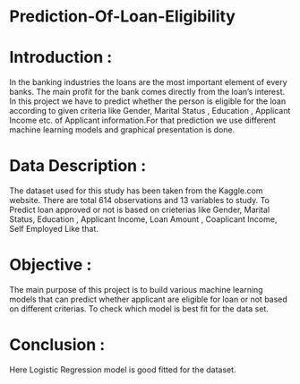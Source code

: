 # Prediction-Of-Loan-Eligibility
# Introduction :
In the banking industries the loans are the most important element of every banks. The main profit for the bank comes directly from the loan’s interest.
In this project we have to predict whether the person is eligible for the loan according to given criteria like Gender, Marital Status , Education , Applicant Income etc. of Applicant information.For that prediction we use different machine learning models and graphical presentation is done.

# Data Description : 
The dataset used for this study has been taken from the Kaggle.com website. There are total 614 observations and 13 variables to study. To Predict loan approved or not is based on crieterias like Gender, Marital Status, Education , Applicant Income, Loan Amount , Coaplicant Income, Self Employed Like that.



# Objective :

The main purpose of this project is to build various machine learning models that can predict whether applicant are eligible for loan or not based on different criterias.
To check which model is best fit for the data set.

# Conclusion : 
Here Logistic Regression model is good fitted for the dataset. 


